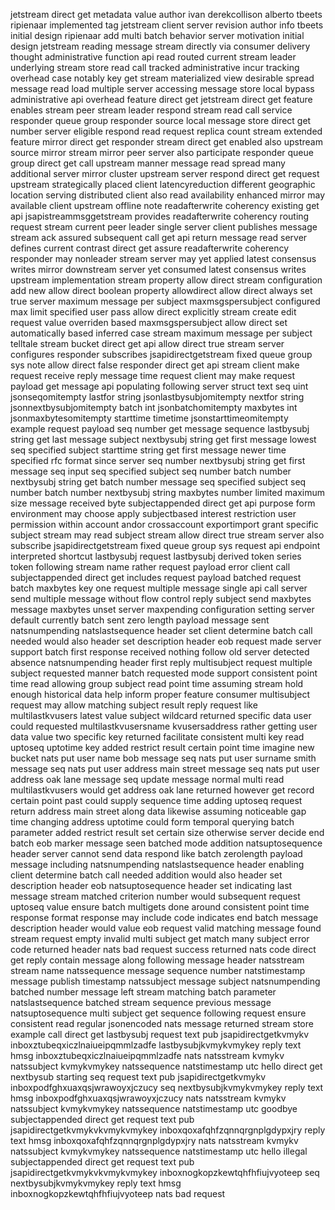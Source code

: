 jetstream direct get metadata value author ivan derekcollison alberto tbeets ripienaar implemented tag jetstream client server revision author info tbeets initial design ripienaar add multi batch behavior server motivation initial design jetstream reading message stream directly via consumer delivery thought administrative function api read routed current stream leader underlying stream store read call tracked administrative incur tracking overhead case notably key get stream materialized view desirable spread message read load multiple server accessing message store local bypass administrative api overhead feature direct get jetstream direct get feature enables stream peer stream leader respond stream read call service responder queue group responder source local message store direct get number server eligible respond read request replica count stream extended feature mirror direct get responder stream direct get enabled also upstream source mirror stream mirror peer server also participate responder queue group direct get call upstream manner message read spread many additional server mirror cluster upstream server respond direct get request upstream strategically placed client latencyreduction different geographic location serving distributed client also read availability enhanced mirror may available client upstream offline note readafterwrite coherency existing get api jsapistreammsggetstream provides readafterwrite coherency routing request stream current peer leader single server client publishes message stream ack assured subsequent call get api return message read server defines current contrast direct get assure readafterwrite coherency responder may nonleader stream server may yet applied latest consensus writes mirror downstream server yet consumed latest consensus writes upstream implementation stream property allow direct stream configuration add new allow direct boolean property allowdirect allow direct always set true server maximum message per subject maxmsgspersubject configured max limit specified user pass allow direct explicitly stream create edit request value overriden based maxmsgspersubject allow direct set automatically based inferred case stream maximum message per subject telltale stream bucket direct get api allow direct true stream server configures responder subscribes jsapidirectgetstream fixed queue group sys note allow direct false responder direct get api stream client make request receive reply message time request client may make request payload get message api populating following server struct text seq uint jsonseqomitempty lastfor string jsonlastbysubjomitempty nextfor string jsonnextbysubjomitempty batch int jsonbatchomitempty maxbytes int jsonmaxbytesomitempty starttime timetime jsonstarttimeomitempty example request payload seq number get message sequence lastbysubj string get last message subject nextbysubj string get first message lowest seq specified subject starttime string get first message newer time specified rfc format since server seq number nextbysubj string get first message seq input seq specified subject seq number batch number nextbysubj string get batch number message seq specified subject seq number batch number nextbysubj string maxbytes number limited maximum size message received byte subjectappended direct get api purpose form environment may choose apply subjectbased interest restriction user permission within account andor crossaccount exportimport grant specific subject stream may read subject stream allow direct true stream server also subscribe jsapidirectgetstream fixed queue group sys request api endpoint interpreted shortcut lastbysubj request lastbysubj derived token series token following stream name rather request payload error client call subjectappended direct get includes request payload batched request batch maxbytes key one request multiple message single api call server send multiple message without flow control reply subject send maxbytes message maxbytes unset server maxpending configuration setting server default currently batch sent zero length payload message sent natsnumpending natslastsequence header set client determine batch call needed would also header set description header eob request made server support batch first response received nothing follow old server detected absence natsnumpending header first reply multisubject request multiple subject requested manner batch requested mode support consistent point time read allowing group subject read point time assuming stream hold enough historical data help inform proper feature consumer multisubject request may allow matching subject result reply request like multilastkvusers latest value subject wildcard returned specific data user could requested multilastkvusersname kvusersaddress rather getting user data value two specific key returned facilitate consistent multi key read uptoseq uptotime key added restrict result certain point time imagine new bucket nats put user name bob message seq nats put user surname smith message seq nats put user address main street message seq nats put user address oak lane message seq update message normal multi read multilastkvusers would get address oak lane returned however get record certain point past could supply sequence time adding uptoseq request return address main street along data likewise assuming noticeable gap time changing address uptotime could form temporal querying batch parameter added restrict result set certain size otherwise server decide end batch eob marker message seen batched mode addition natsuptosequence header server cannot send data respond like batch zerolength payload message including natsnumpending natslastsequence header enabling client determine batch call needed addition would also header set description header eob natsuptosequence header set indicating last message stream matched criterion number would subsequent request uptoseq value ensure batch multigets done around consistent point time response format response may include code indicates end batch message description header would value eob request valid matching message found stream request empty invalid multi subject get match many subject error code returned header nats bad request success returned nats code direct get reply contain message along following message header natsstream stream name natssequence message sequence number natstimestamp message publish timestamp natssubject message subject natsnumpending batched number message left stream matching batch parameter natslastsequence batched stream sequence previous message natsuptosequence multi subject get sequence following request ensure consistent read regular jsonencoded nats message returned stream store example call direct get lastbysubj request text pub jsapidirectgetkvmykv inboxztubeqxiczlnaiueipqmmlzadfe lastbysubjkvmykvmykey reply text hmsg inboxztubeqxiczlnaiueipqmmlzadfe nats natsstream kvmykv natssubject kvmykvmykey natssequence natstimestamp utc hello direct get nextbysub starting seq request text pub jsapidirectgetkvmykv inboxpodfghxuaxqsjwrawoyxjczucy seq nextbysubjkvmykvmykey reply text hmsg inboxpodfghxuaxqsjwrawoyxjczucy nats natsstream kvmykv natssubject kvmykvmykey natssequence natstimestamp utc goodbye subjectappended direct get request text pub jsapidirectgetkvmykvkvmykvmykey inboxqoxafqhfzqnnqrgnplgdypxjry reply text hmsg inboxqoxafqhfzqnnqrgnplgdypxjry nats natsstream kvmykv natssubject kvmykvmykey natssequence natstimestamp utc hello illegal subjectappended direct get request text pub jsapidirectgetkvmykvkvmykvmykey inboxnogkopzkewtqhfhfiujvyoteep seq nextbysubjkvmykvmykey reply text hmsg inboxnogkopzkewtqhfhfiujvyoteep nats bad request